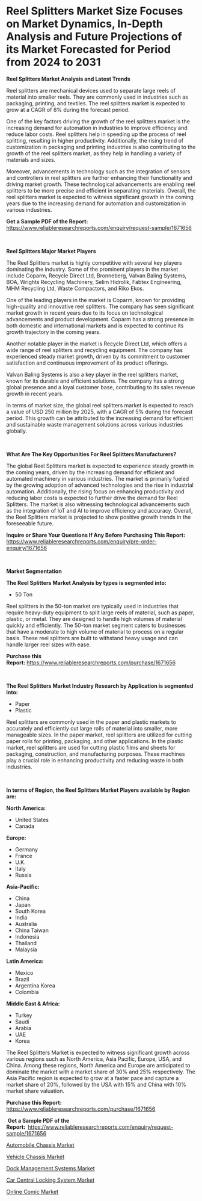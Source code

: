<p><h1>Reel Splitters Market Size Focuses on Market Dynamics, In-Depth Analysis and Future Projections of its Market Forecasted for Period from 2024 to 2031</h1></p><p><strong>Reel Splitters Market Analysis and Latest Trends</strong></p>
<p><p>Reel splitters are mechanical devices used to separate large reels of material into smaller reels. They are commonly used in industries such as packaging, printing, and textiles. The reel splitters market is expected to grow at a CAGR of 8% during the forecast period.</p><p>One of the key factors driving the growth of the reel splitters market is the increasing demand for automation in industries to improve efficiency and reduce labor costs. Reel splitters help in speeding up the process of reel splitting, resulting in higher productivity. Additionally, the rising trend of customization in packaging and printing industries is also contributing to the growth of the reel splitters market, as they help in handling a variety of materials and sizes.</p><p>Moreover, advancements in technology such as the integration of sensors and controllers in reel splitters are further enhancing their functionality and driving market growth. These technological advancements are enabling reel splitters to be more precise and efficient in separating materials. Overall, the reel splitters market is expected to witness significant growth in the coming years due to the increasing demand for automation and customization in various industries.</p></p>
<p><strong>Get a Sample PDF of the Report:&nbsp;</strong> <a href="https://www.reliableresearchreports.com/enquiry/request-sample/1671656">https://www.reliableresearchreports.com/enquiry/request-sample/1671656</a></p>
<p>&nbsp;</p>
<p><strong>Reel Splitters Major Market Players</strong></p>
<p><p>The Reel Splitters market is highly competitive with several key players dominating the industry. Some of the prominent players in the market include Coparm, Recycle Direct Ltd, Bronneberg, Valvan Baling Systems, BOA, Wrights Recycling Machinery, Selim Hidrolik, Fabtex Engineering, MHM Recycling Ltd, Waste Compactors, and Riko Ekos.</p><p>One of the leading players in the market is Coparm, known for providing high-quality and innovative reel splitters. The company has seen significant market growth in recent years due to its focus on technological advancements and product development. Coparm has a strong presence in both domestic and international markets and is expected to continue its growth trajectory in the coming years.</p><p>Another notable player in the market is Recycle Direct Ltd, which offers a wide range of reel splitters and recycling equipment. The company has experienced steady market growth, driven by its commitment to customer satisfaction and continuous improvement of its product offerings.</p><p>Valvan Baling Systems is also a key player in the reel splitters market, known for its durable and efficient solutions. The company has a strong global presence and a loyal customer base, contributing to its sales revenue growth in recent years.</p><p>In terms of market size, the global reel splitters market is expected to reach a value of USD 250 million by 2025, with a CAGR of 5% during the forecast period. This growth can be attributed to the increasing demand for efficient and sustainable waste management solutions across various industries globally.</p></p>
<p>&nbsp;</p>
<p><strong>What Are The Key Opportunities For Reel Splitters Manufacturers?</strong></p>
<p><p>The global Reel Splitters market is expected to experience steady growth in the coming years, driven by the increasing demand for efficient and automated machinery in various industries. The market is primarily fueled by the growing adoption of advanced technologies and the rise in industrial automation. Additionally, the rising focus on enhancing productivity and reducing labor costs is expected to further drive the demand for Reel Splitters. The market is also witnessing technological advancements such as the integration of IoT and AI to improve efficiency and accuracy. Overall, the Reel Splitters market is projected to show positive growth trends in the foreseeable future.</p></p>
<p><strong>Inquire or Share Your Questions If Any Before Purchasing This Report:</strong> <a href="https://www.reliableresearchreports.com/enquiry/pre-order-enquiry/1671656">https://www.reliableresearchreports.com/enquiry/pre-order-enquiry/1671656</a></p>
<p>&nbsp;</p>
<p><strong>Market Segmentation</strong></p>
<p><strong>The Reel Splitters Market Analysis by types is segmented into:</strong></p>
<p><ul><li>50 Ton</li></ul></p>
<p><p>Reel splitters in the 50-ton market are typically used in industries that require heavy-duty equipment to split large reels of material, such as paper, plastic, or metal. They are designed to handle high volumes of material quickly and efficiently. The 50-ton market segment caters to businesses that have a moderate to high volume of material to process on a regular basis. These reel splitters are built to withstand heavy usage and can handle larger reel sizes with ease.</p></p>
<p><strong>Purchase this Report:&nbsp;</strong><a href="https://www.reliableresearchreports.com/purchase/1671656">https://www.reliableresearchreports.com/purchase/1671656</a></p>
<p>&nbsp;</p>
<p><strong>The Reel Splitters Market Industry Research by Application is segmented into:</strong></p>
<p><ul><li>Paper</li><li>Plastic</li></ul></p>
<p><p>Reel splitters are commonly used in the paper and plastic markets to accurately and efficiently cut large rolls of material into smaller, more manageable sizes. In the paper market, reel splitters are utilized for cutting paper rolls for printing, packaging, and other applications. In the plastic market, reel splitters are used for cutting plastic films and sheets for packaging, construction, and manufacturing purposes. These machines play a crucial role in enhancing productivity and reducing waste in both industries.</p></p>
<p>&nbsp;</p>
<p><strong>In terms of Region, the Reel Splitters Market Players available by Region are:</strong></p>
<p>
    <p> <strong> North America: </strong>
        <ul>
            <li>United States</li>
            <li>Canada</li>
        </ul>
        </p> 
    <p> <strong> Europe: </strong>
        <ul>
            <li>Germany</li>
            <li>France</li>
            <li>U.K.</li>
            <li>Italy</li>
            <li>Russia</li>
        </ul>
        </p> 
    <p> <strong> Asia-Pacific: </strong>
        <ul>
            <li>China</li>
            <li>Japan</li>
            <li>South Korea</li>
            <li>India</li>
            <li>Australia</li>
            <li>China Taiwan</li>
            <li>Indonesia</li>
            <li>Thailand</li>
            <li>Malaysia</li>
        </ul>
        </p> 
    <p> <strong> Latin America: </strong>
        <ul>
            <li>Mexico</li>
            <li>Brazil</li>
            <li>Argentina Korea</li>
            <li>Colombia</li>
        </ul>
        </p> 
    <p> <strong> Middle East & Africa: </strong>
        <ul>
            <li>Turkey</li>
            <li>Saudi</li>
            <li>Arabia</li>
            <li>UAE</li>
            <li>Korea</li>
        </ul>
    </p>
    </p>
<p><p>The Reel Splitters Market is expected to witness significant growth across various regions such as North America, Asia Pacific, Europe, USA, and China. Among these regions, North America and Europe are anticipated to dominate the market with a market share of 30% and 25% respectively. The Asia Pacific region is expected to grow at a faster pace and capture a market share of 20%, followed by the USA with 15% and China with 10% market share valuation.</p></p>
<p><strong>Purchase this Report: </strong><a href="https://www.reliableresearchreports.com/purchase/1671656">https://www.reliableresearchreports.com/purchase/1671656</a></p>
<p>&nbsp;<strong>Get a Sample PDF of the Report:&nbsp;&nbsp;</strong><a href="https://www.reliableresearchreports.com/enquiry/request-sample/1671656">https://www.reliableresearchreports.com/enquiry/request-sample/1671656</a></p>
<p><strong></strong></p>
<p><p><a href="https://issuu.com/reportprime-2/docs/automobile-chassis-market-size-2030.pptx">Automobile Chassis Market</a></p><p><a href="https://issuu.com/reportprime-2/docs/vehicle-chassis-market-size-2030.pptx">Vehicle Chassis Market</a></p><p><a href="https://medium.com/@bradomar67436/dock-management-systems-market-report-reveals-the-latest-trends-and-growth-opportunities-of-this-fb567bcd1349">Dock Management Systems Market</a></p><p><a href="https://github.com/seekum/Market-Research-Report-List-1/blob/main/car-central-locking-system-market.md">Car Central Locking System Market</a></p><p><a href="https://medium.com/@bradomar67436/online-comic-market-analysis-and-sze-forecasted-for-period-from-2024-to-2031-4d44d384e800">Online Comic Market</a></p></p>
